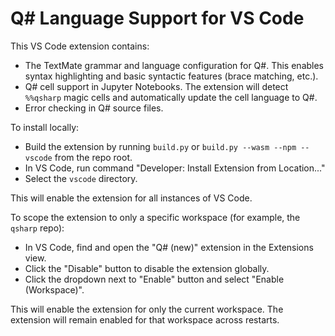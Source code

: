 # Q# Language Support for VS Code

This VS Code extension contains:

- The TextMate grammar and language configuration for Q#. This enables syntax highlighting
  and basic syntactic features (brace matching, etc.).
- Q# cell support in Jupyter Notebooks. The extension will detect `%%qsharp` magic cells
  and automatically update the cell language to Q#.
- Error checking in Q# source files.

To install locally:

- Build the extension by running `build.py` or `build.py --wasm --npm --vscode` from the repo root.
- In VS Code, run command "Developer: Install Extension from Location..."
- Select the `vscode` directory.

This will enable the extension for all instances of VS Code.

To scope the extension to only a specific workspace (for example, the `qsharp` repo):

- In VS Code, find and open the "Q# (new)" extension in the Extensions view.
- Click the "Disable" button to disable the extension globally.
- Click the dropdown next to "Enable" button and select "Enable (Workspace)".

This will enable the extension for only the current workspace. The extension will remain
enabled for that workspace across restarts.
